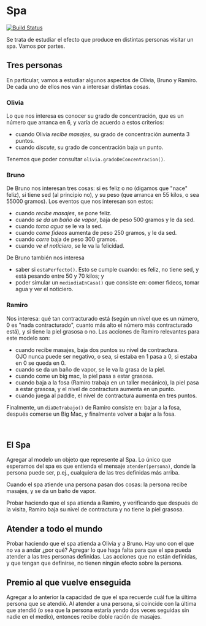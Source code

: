 # Spa
 
[![Build Status](https://travis-ci.org/wollok/spa.svg?branch=master)](https://travis-ci.org/wollok/spa)


Se trata de estudiar el efecto que produce en distintas personas visitar un spa. Vamos por partes.


## Tres personas

En particular, vamos a estudiar algunos aspectos de Olivia, Bruno y Ramiro. De cada uno de ellos nos van a interesar distintas cosas.


### Olivia
Lo que nos interesa es conocer su grado de concentración, que es un número que arranca en 6, y varía de acuerdo a estos criterios:
- cuando Olivia _recibe masajes_, su grado de concentración aumenta 3 puntos.
- cuando _discute_, su grado de concentración baja un punto.

Tenemos que poder consultar `olivia.gradoDeConcentracion()`.


### Bruno
De Bruno nos interesan tres cosas: si es feliz o no (digamos que "nace" feliz), si tiene sed (al principio no), y su peso (que arranca en 55 kilos, o sea 55000 gramos). 
Los eventos que nos interesan son estos:
- cuando _recibe masajes_, se pone feliz.
- cuando _se da un baño de vapor_, baja de peso 500 gramos y le da sed.
- cuando _toma agua_ se le va la sed.
- cuando _come fideos_ aumenta de peso 250 gramos, y le da sed.
- cuando _corre_ baja de peso 300 gramos.
- cuando _ve el noticiero_, se le va la felicidad.

De Bruno también nos interesa 
- saber si `estaPerfecto()`. Esto se cumple cuando: es feliz, no tiene sed, y está pesando entre 50 y 70 kilos; y
- poder simular un `mediodiaEnCasa()` que consiste en: comer fideos, tomar agua y ver el noticiero.



### Ramiro
Nos interesa: qué tan contracturado está (según un nivel que es un número, 0 es "nada contracturado", cuanto más alto el número más contracturado está), y si tiene la piel grasosa o no. 
Las acciones de Ramiro relevantes para este modelo son:
- cuando recibe masajes, baja dos puntos su nivel de contractura. <br> OJO nunca puede ser negativo, o sea, si estaba en 1 pasa a 0, si estaba en 0 se queda en 0.
- cuando se da un baño de vapor, se le va la grasa de la piel.
- cuando come un big mac, la piel pasa a estar grasosa.
- cuando baja a la fosa (Ramiro trabaja en un taller mecánico), la piel pasa a estar grasosa, y el nivel de contractura aumenta en un punto.
- cuando juega al paddle, el nivel de contractura aumenta en tres puntos.

Finalmente, un `diaDeTrabajo()` de Ramiro consiste en: bajar a la fosa, después comerse un Big Mac, y finalmente volver a bajar a la fosa.

<br>

## El Spa

Agregar al modelo un objeto que represente al Spa. Lo único que esperamos del spa es que entienda el mensaje `atender(persona)`, donde la persona puede ser, p.ej., 
cualquiera de las tres definidas más arriba.

Cuando el spa atiende una persona pasan dos cosas: la persona recibe masajes, y se da un baño de vapor.

Probar haciendo que el spa atienda a Ramiro, y verificando que después de la visita, Ramiro baja su nivel de contractura y no tiene la piel grasosa.


## Atender a todo el mundo

Probar haciendo que el spa atienda a Olivia y a Bruno. Hay uno con el que no va a andar ¿por qué? Agregar lo que haga falta para que el spa pueda atender a las tres personas definidas. 
Las acciones que no están definidas, y que tengan que definirse, no tienen ningún efecto sobre la persona. 



## Premio al que vuelve enseguida

Agregar a lo anterior la capacidad de que el spa recuerde cuál fue la última persona que se atendió.
Al atender a una persona, si coincide con la última que atendió (o sea que la persona estaría yendo dos veces seguidas sin nadie en el medio), entonces recibe doble ración de masajes.  

